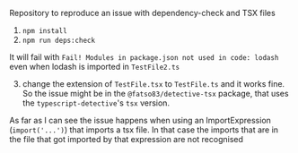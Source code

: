 Repository to reproduce an issue with dependency-check and TSX files

1. `npm install`
2. `npm run deps:check`

It will fail with `Fail! Modules in package.json not used in code: lodash` even when lodash is imported in `TestFile2.ts`

3. change the extension of `TestFile.tsx` to `TestFile.ts` and it works fine. So the issue might be in the `@fatso83/detective-tsx` package, that uses the `typescript-detective`'s `tsx` version.

As far as I can see the issue happens when using an ImportExpression (`import('...')`) that imports a tsx file. In that case the imports that are in the file that got imported by that expression are not recognised
